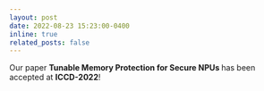 ```yaml
---
layout: post
date: 2022-08-23 15:23:00-0400
inline: true
related_posts: false
---
```


Our paper <strong>Tunable Memory Protection for Secure NPUs </strong> has been accepted at <strong>ICCD-2022</strong>!


